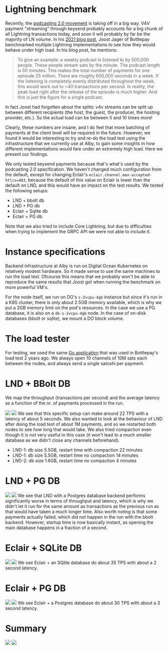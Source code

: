 # Lightning benchmark

Recently, the [podcasting 2.0 movement](https://blog.getalby.com/bitcoin-payments-for-podcasters-with-alby/) is taking off in a big way. V4V payment "streaming" through keysend probably accounts for a big chunk of all Lightning transactions today, and soon it will probably by far be the majority of LN volume. In his [2021 blog post](https://bottlepay.com/blog/bitcoin-lightning-node-performance/), Joost Jager of Bottlepay benchmarked multiple Lightning implementations to see how they would behave under high load. In his blog post, he mentions:

> To give an example: a weekly podcast is listened to by 500,000 people. These people stream sats by the minute. The podcast length is 50 minutes. This makes the total number of payments for one episode 25 million. There are roughly 600,000 seconds in a week. If the listening is completely evenly distributed throughout the week, this would work out to ~40 transactions per second. In reality, the peak load right after the release of the episode is much higher. And this is just the figure for a single podcast.

In fact Joost had forgotten about the splits: v4v streams can be split up between different recipients (the host, the guest, the producer, the hosting provider, etc.). So the actual load can be between 5 and 10 times more! 

Clearly, these numbers are insane, and I do feel that more batching of payments at the client level will be required in the future. However, we found it would be interesting to try and re-do the load test using the infrastructure that we currently use at Alby, to gain some insights in how different implementations would fare under an extremely high load. Here we present our findings.

We only tested keysend payments because that's what's used by the podcasting 2.0 specification. We haven't changed much configuration from the default, except for changing Eclair's `eclair.channel.max-accepted-htlcs=483`, because the default of this value on Eclair is lower than the default on LND, and this would have an impact on the test results. We tested the following setups:
- LND + bbolt db
- LND + PG db
- Eclair + Sqlite db
- Eclair + PG db

Note that we also tried to include Core Lightning, but due to difficulties when trying to implement the GRPC API we were not able to include it.

# Instance specifications
Backend infrastructure at Alby is run on Digital Ocean Kubernetes on relatively modest hardware. So it made sense to use the same machines to run the load test. Ofcourse this means that we probably won't be able to reproduce the same results that Joost got when running the benchmark on more powerful VM's.

For the node itself, we run on DO's `s-2vcpu-4gb` instance but since it's run in a K8S cluster, there is only about 2.5GB memory available, which is why we put a 2GB memory limit on the pod's resources.
In the case we use a PG database, it is also on a `db-s-2vcpu-4gb` node. In the case of on-disk databases (bbolt or sqlite), we mount a DO block volume.

# The load tester
For testing, we used the same [Go application](https://github.com/getAlby/lightning-benchmark/tree/master/loadtest) that was used in Bottlepay's load test 2 years ago. We always open 10 channels of 10M sats each between the nodes, and always send a single satoshi per payment. 
# LND + BBolt DB
We map the throughput (transactions per second) and the average latency as a function of the nr. of payments processed in the run.

![](lnd_bbolt.png)
![](lnd_bbolt_latency.png)
We see that this specific setup can make around 22 TPS with a latency of about 5 seconds. We also wanted to look at the behaviour of LND after doing the load test of about 1M payments, and so we restarted both nodes to see how long that would take. We also tried compaction even though it is not very useful in this case (it won't lead to a much smaller database as we didn't close any channels beforehand).
- LND-1: db size 5.5GB, restart time with compaction 22 minutes
- LND-1: db size 5.5GB, restart time no compaction 14 minutes
- LND-2: db size 1.6GB, restart time no compaction 4 minutes
# LND + PG DB
![](lnd_pg.png)
![](lnd_pg_latency.png)
We see that LND with a Postgres database backend performs significantly worse in terms of throughput and latency, which is why we didn't let it run for the same amount as transactions as the previous run as that would have taken a much longer time. Also worth noting is that some payments actually failed, which did not happen in the run with the bbolt backend. However, startup time is now basically instant, as opening the main database happens in a fraction of a second.
# Eclair + SQLite DB
![](eclair_sqlite.png)
![](eclair_sqlite_latency.png)
We see Eclair + an SQlite database do about 35 TPS with about a 2 second latency.
# Eclair + PG DB
![](eclair_pg.png)
![](eclair_pg_latency.png)
We see Eclair + a Postgres database do about 30 TPS with about a 3 second latency.
# Summary
![](summary_tps.png)
![](summary_latency.png)